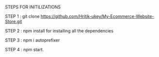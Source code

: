STEPS FOR INITILIZATIONS

STEP 1 : git clone https://github.com/Hritik-ukey/My-Ecommerce-Website-Store.git    
       
STEP 2 : npm install for installing all the dependencies              
 
STEP 3 : npm i autoprefixer         
          
STEP 4 : npm start. 
 
        
 
